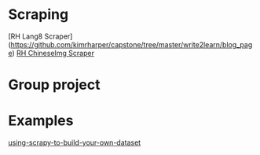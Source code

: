 # Scraping
[RH Lang8 Scraper] (https://github.com/kimrharper/capstone/tree/master/write2learn/blog_page)
[RH ChineseImg Scraper](https://github.com/kimrharper/scrapedata)

# Group project


# Examples

[using-scrapy-to-build-your-own-dataset](https://towardsdatascience.com/using-scrapy-to-build-your-own-dataset-64ea2d7d4673)
